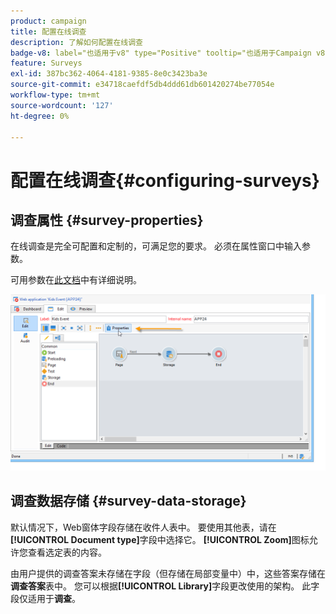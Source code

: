 ```yaml
---
product: campaign
title: 配置在线调查
description: 了解如何配置在线调查
badge-v8: label="也适用于v8" type="Positive" tooltip="也适用于Campaign v8"
feature: Surveys
exl-id: 387bc362-4064-4181-9385-8e0c3423ba3e
source-git-commit: e34718caefdf5db4ddd61db601420274be77054e
workflow-type: tm+mt
source-wordcount: '127'
ht-degree: 0%

---
```


# 配置在线调查{#configuring-surveys}



## 调查属性 {#survey-properties}

在线调查是完全可配置和定制的，可满足您的要求。 必须在属性窗口中输入参数。

可用参数在[此文档](../../web/using/defining-web-forms-properties.md)中有详细说明。

![](assets/s_ncs_admin_survey_properties_general.png)

## 调查数据存储 {#survey-data-storage}

默认情况下，Web窗体字段存储在收件人表中。 要使用其他表，请在&#x200B;**[!UICONTROL Document type]**&#x200B;字段中选择它。 **[!UICONTROL Zoom]**&#x200B;图标允许您查看选定表的内容。

由用户提供的调查答案未存储在字段（但存储在局部变量中）中，这些答案存储在&#x200B;**调查答案**&#x200B;表中。 您可以根据&#x200B;**[!UICONTROL Library]**&#x200B;字段更改使用的架构。 此字段仅适用于&#x200B;**调查**。
